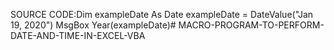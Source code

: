 SOURCE CODE:Dim exampleDate As Date exampleDate = DateValue("Jan 19, 2020") MsgBox Year(exampleDate)# MACRO-PROGRAM-TO-PERFORM-DATE-AND-TIME-IN-EXCEL-VBA
